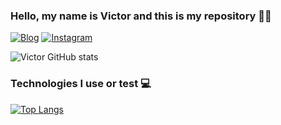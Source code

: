 ### Hello, my name is Victor and this is my repository 👋🏼
[![Blog](https://img.shields.io/badge/LinkedIn-0077B5?style=for-the-badge&logo=linkedin&logoColor=white)](https://www.linkedin.com/in/victor-marinho-7474a526a/)
[![Instagram](https://img.shields.io/badge/Instagram-E4405F?style=for-the-badge&logo=instagram&logoColor=white)](https://www.instagram.com/victorj.souza/)

![Victor GitHub stats](https://github-readme-stats.vercel.app/api?username=victorj-23&show_icons=true&theme=tokyonight)

### Technologies I use or test 💻

[![Top Langs](https://github-readme-stats.vercel.app/api/top-langs/?username=victorj-23&layout=compact)](https://github.com/victorj-23/github-readme-stats)
